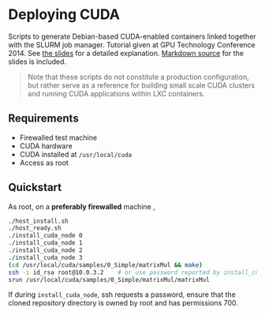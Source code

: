 # Deploying CUDA

Scripts to generate Debian-based CUDA-enabled containers linked together with
the SLURM job manager. Tutorial given at GPU Technology Conference 2014. See
[the slides](raw/slides.html) for a detailed
explanation. [Markdown source](slides.md) for the slides is included.

> Note that these scripts do not constitute a production configuration, but
> rather serve as a reference for building small scale CUDA clusters and
> running CUDA applications within LXC containers.

## Requirements

* Firewalled test machine
* CUDA hardware
* CUDA installed at `/usr/local/cuda`
* Access as root

## Quickstart

As root, on a __preferably firewalled__ machine ,

```bash
./host_install.sh
./host_ready.sh
./install_cuda_node 0
./install_cuda_node 1
./install_cuda_node 2
./install_cuda_node 3
(cd /usr/local/cuda/samples/0_Simple/matrixMul && make)
ssh -i id_rsa root@10.0.3.2    # or use password reported by install_cuda_node
srun /usr/local/cuda/samples/0_Simple/matrixMul/matrixMul
```

If during `install_cuda_node`, ssh requests a password, ensure that the cloned
repository directory is owned by root and has permissions 700.
